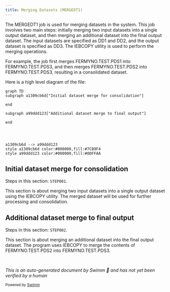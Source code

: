 ```yaml
---
title: Merging Datasets (MERGEDT1)
---
```

The MERGEDT1 job is used for merging datasets in the system. This job involves two main steps: initially merging two input datasets into a single output dataset, and then merging an additional dataset into the final output dataset. The input datasets are specified as DD1 and DD2, and the output dataset is specified as DD3. The IEBCOPY utility is used to perform the merging operations.

For example, the job first merges FERMYNO.TEST.PDS1 into FERMYNO.TEST.PDS3, and then merges FERMYNO.TEST.PDS2 into FERMYNO.TEST.PDS3, resulting in a consolidated dataset.

Here is a high level diagram of the file:

```mermaid
graph TD
subgraph a1309cb6d["Initial dataset merge for consolidation"]
  
end
      
subgraph a99ddd123["Additional dataset merge to final output"]
  
end
      



a1309cb6d --> a99ddd123
style a1309cb6d color:#000000,fill:#7CB9F4
style a99ddd123 color:#000000,fill:#00FFAA
```

## Initial dataset merge for consolidation

Steps in this section: `STEP001`.

This section is about merging two input datasets into a single output dataset using the IEBCOPY utility. The merged dataset will be used for further processing and consolidation.

## Additional dataset merge to final output

Steps in this section: `STEP002`.

This section is about merging an additional dataset into the final output dataset. The program uses IEBCOPY to merge the contents of FERMYNO.TEST.PDS2 into FERMYNO.TEST.PDS3.

&nbsp;

*This is an auto-generated document by Swimm 🌊 and has not yet been verified by a human*

<SwmMeta version="3.0.0" repo-id="Z2l0aHViJTNBJTNBbWFpbmZyYW1lJTNBJTNBU3dpbW0tRGVtbw==" repo-name="mainframe"><sup>Powered by [Swimm](/)</sup></SwmMeta>
